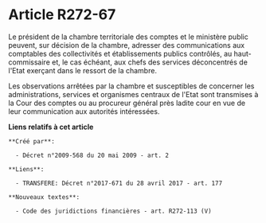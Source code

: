 # Article R272-67

Le président de la chambre territoriale des comptes et le ministère public peuvent, sur décision de la chambre, adresser des
communications aux comptables des collectivités et établissements publics contrôlés, au haut-commissaire et, le cas échéant,
aux chefs des services déconcentrés de l'Etat exerçant dans le ressort de la chambre. 

Les observations arrêtées par la chambre et susceptibles de concerner les administrations, services et organismes centraux de
l'Etat sont transmises à la Cour des comptes ou au procureur général près ladite cour en vue de leur communication aux
autorités intéressées.

**Liens relatifs à cet article**

	**Créé par**:

	  - Décret n°2009-568 du 20 mai 2009 - art. 2

	**Liens**:

	  - TRANSFERE: Décret n°2017-671 du 28 avril 2017 - art. 177

	**Nouveaux textes**:

	  - Code des juridictions financières - art. R272-113 (V)
